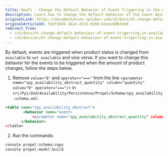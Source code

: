 ```yaml
---
title: HowTo - Change the Default Behavior of Event Triggering in the AvailabilityStorage Module
description: Learn how to change the default behavior of the event being triggered in the AvailabilityStorage module when the amount of product is changed.
originalLink: https://documentation.spryker.com/v5/docs/ht-change-default-behaviour-of-event-trigerring-in-availability-storage-module
originalArticleId: fe5f1645-1614-4315-9c60-b1eec0d67e0d
redirect_from:
  - /v5/docs/ht-change-default-behaviour-of-event-trigerring-in-availability-storage-module
  - /v5/docs/en/ht-change-default-behaviour-of-event-trigerring-in-availability-storage-module
---
```


By default, events are triggered when product status is changed from `available` to `not available` and vice versa. If you want to change this behavior for the events to be triggered when the amount of product changes, follow the steps below. 

1. Remove `value="0"` and `operator="==="` from the line `<parameter name="spy_availability_abstract_quantity" column="quantity" value="0" operator="==="/>` in `src/Pyz/Zed/Availability/Persistence/Propel/Schema/spy_availability.schema.xml`:

```xml
<table name="spy_availability_abstract">
        <behavior name="event>
            <parameter name="spy_availability_abstract_quantity" column="quantity"/>
       </behavior>
</table>
```

2. Run the commands:

```bash
console propel:schema:copy
console propel:model:build
```
